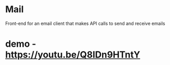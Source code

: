 # Mail
Front-end for an email client that makes API calls to send and receive emails
# demo - https://youtu.be/Q8IDn9HTntY

